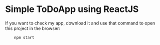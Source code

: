 # Simple ToDoApp using ReactJS

If you want to check my app, download it and use that command to open this project in the browser:

```
    npm start
```